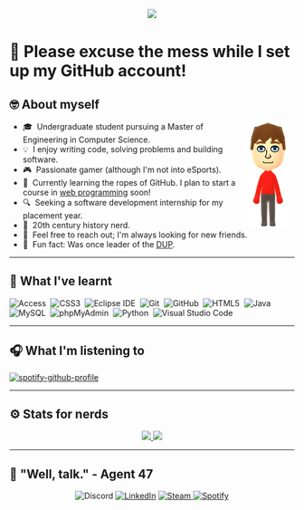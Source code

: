 <p align="center">
<img src="https://capsule-render.vercel.app/api?type=soft&height=170&color=0000F8&text=Hello!&section=header&reversal=false&animation=blink&fontColor=FFFF00&fontSize=80">
</p>

# 🚧 Please excuse the mess while I set up my GitHub account!

## 🤓 About myself
<img alt="Me as a Mii" src="https://github.com/Xelodico/random-resources/blob/main/images/GitHub%20profile%20README/mii.png?raw=true" height=188.9em align="right"/>

- 🎓 &nbsp;Undergraduate student pursuing a Master of Engineering in Computer Science.
- 💡 &nbsp;I enjoy writing code, solving problems and building software.
- 🎮 &nbsp;Passionate gamer (although I'm not into eSports).
- 🌱 &nbsp;Currently learning the ropes of GitHub. I plan to start a course in [web programming](https://www.edx.org/learn/computer-science/harvard-university-cs50-s-introduction-to-computer-science) soon!
- 🔍 &nbsp;Seeking a software development internship for my placement year.
- 📜 &nbsp;20th century history nerd.
- 🤙 &nbsp;Feel free to reach out; I'm always looking for new friends.
- 🌟 &nbsp;Fun fact: Was once leader of the [DUP](https://en.wikipedia.org/wiki/Democratic_Unionist_Party).

---
## 🧠 What I've learnt

![Access](https://img.shields.io/badge/Access-AF2131?style=plastic)&nbsp;
![CSS3](https://img.shields.io/badge/CSS3-%231572B6.svg?style=plastic&logo=css3&logoColor=white)&nbsp;
![Eclipse IDE](https://img.shields.io/badge/Eclipse-%232C2255?style=plastic&logo=eclipseide&logoColor=F79725&logoSize=auto)&nbsp;
![Git](https://img.shields.io/badge/Git-%23F05032?style=plastic&logo=git&logoColor=white)&nbsp;
![GitHub](https://img.shields.io/badge/GitHub-%23181717?style=plastic&logo=github&logoColor=white)&nbsp;
![HTML5](https://img.shields.io/badge/HTML5-%23E34F26.svg?style=plastic&logo=html5&logoColor=white)&nbsp;
![Java](https://img.shields.io/badge/Java-%23ED8B00.svg?style=plastic&logo=java&logoColor=white)&nbsp;
![MySQL](https://img.shields.io/badge/MySQL-%234479A1?style=plastic&logo=mysql&logoColor=F8981D)&nbsp;
![phpMyAdmin](https://img.shields.io/badge/phpMyAdmin-%236C78AF?style=plastic&logo=phpmyadmin&logoColor=F89D06)&nbsp;
![Python](https://img.shields.io/badge/Python-3670A0?style=plastic&logo=python&logoColor=ffdd54&logoSize=auto)&nbsp;
![Visual Studio Code](https://img.shields.io/badge/Visual%20Studio%20Code-0065A9?style=plastic)&nbsp;


---
## 🎧 What I'm listening to

[![spotify-github-profile](https://spotify-github-profile.kittinanx.com/api/view?uid=ondatram&cover_image=true&theme=novatorem&show_offline=false&background_color=121212&interchange=false&bar_color=e5289e&bar_color_cover=false)](https://spotify-github-profile.kittinanx.com/api/view?uid=ondatram&redirect=true)

---
## ⚙️ Stats for nerds
<p align="center">
  <a href="https://github.com/Xelodico">
    <img height="200em" src="https://github-readme-stats-topaz-nine.vercel.app/api?username=Xelodico&show_icons=true&theme=synthwave&include_all_commits=true&count_private=true&bg_color=00000000"/>
  </a>
  <a href="https://github.com/Xelodico">
  <img height="200em" src="https://github-readme-stats-topaz-nine.vercel.app/api/top-langs/?username=Xelodico&layout=compact&langs_count=8&theme=synthwave&bg_color=00000000"/>
  </a>
</p>

---
## 💬 "Well, talk." - Agent 47
<p align="center">
<img alt="Discord" src="https://img.shields.io/badge/Discord-xelodico-%235865F2?style=plastic&logo=discord&logoColor=white&logoSize=auto">
<a href="https://www.linkedin.com/in/peter-robinson-14829b2b3/"><img alt="LinkedIn" src="https://img.shields.io/badge/LinkedIn-Peter%20Robinson-%230A66C2?style=plastic&link=www.linkedin.com%2Fin%2Fpeter-robinson-14829b2b3"></a>
<a href="https://steamcommunity.com/profiles/76561198123171286/"><img alt="Steam" src="https://img.shields.io/badge/Steam-Xelodico-000000?style=plastic&logo=steam&logoColor=white&logoSize=auto">
<a href="https://open.spotify.com/user/ondatram?si=312505591a0c46bf"><img alt="Spotify" src="https://img.shields.io/badge/Spotify-ondatram-%231DB954?style=plastic&logo=spotify&logoColor=white&logoSize=auto">
</p>

